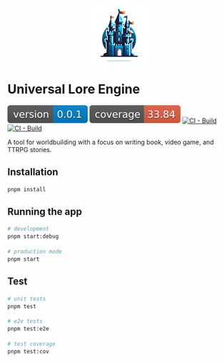 <p align="center">
  <img src="resources/logo.png" alt="Logo" />
</p>

# Universal Lore Engine
![version badge](resources/badge-version.svg)
![coverage badge](resources/badge-coverage.svg)
[![CI - Build](https://github.com/BrokenArrowGames/universal-lore-engine/actions/workflows/build.yml/badge.svg?branch=main)](https://github.com/BrokenArrowGames/universal-lore-engine/actions/workflows/build.yml)
[![CI - Build](https://github.com/BrokenArrowGames/universal-lore-engine/actions/workflows/build.yml/badge.svg?branch=dev)](https://github.com/BrokenArrowGames/universal-lore-engine/actions/workflows/build.yml)

A tool for worldbuilding with a focus on writing book, video game, and TTRPG stories.

## Installation
```bash
pnpm install
```

## Running the app
```bash
# development
pnpm start:debug

# production mode
pnpm start
```

## Test
```bash
# unit tests
pnpm test

# e2e tests
pnpm test:e2e

# test coverage
pnpm test:cov
```
